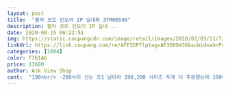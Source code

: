 ```yaml
---
layout: post 
title:  "휠라 코트 인도어 IP 실내화 3TM00599" 
description: 휠라 코트 인도어 IP 실내 ..
date: 2020-08-15 06:22:51 
img: https://static.coupangcdn.com/image/retail/images/2020/02/03/11/7/d27980d4-e1c8-4c2e-89d9-74bf8124c54c.jpg 
linkUrl: https://link.coupang.com/re/AFFSDP?lptag=AF3600438&subid=ahnPublicAsk&pageKey=1519477093&itemId=2370793149&vendorItemId=70227708230&traceid=V0-113-c516a5ad17b188ff 
categories: [1004] 
color: F361A6 
price: 13600 
author: Ask View Shop 
cont:  "190<br/> -200사이 신는 초1 남아라 190,200 사이즈 두개 다 주문했는데 190이 딱 맞네요.<br/> 200은 뒀다가 190이 작아지면 신겨야겠어요.<br/>^^<br/>감사해요 쿠팡맨!<br/>고무 아니고 신발 같은데 착화감도 너무 편하데요 깔끔합니다<br/>등교 전날인데 전에 사두었던 실내화가 작아진걸 발견하고 부랴부랴 새벽배송 로켓와우로 주문했어요.<br/><br/>때가 묻어도 잘 닦이는 일반 고무 실내화같은 느낌이고 찍찍이가 있어 조금 낙낙해도 찍찍이를 좀 타이트하게 하면 괜찮을것 같아요.<br/><br/>밤 12시도 되기 전에 도착하여 다시 한번 쿠팡맨에게 감사하며 신발주머에 실내화를 넣었어요ㅋㅋㅋ<br/>비는 오고 신발은 축축해지고 요즘 한창 막 뛰어다닐때라 가볍고 씻고 말리기 편할 것 같아서 구매했어요.<br/><br/>이번에 운동화 새로 샀을때 200을 샀었는데 그거 생각해보면 실내화 사이즈가 좀 넉넉하게 나온거 같네요.<br/><br/>" 
---
```

